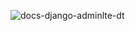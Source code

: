 ![docs-django-adminlte-dt](https://github.com/user-attachments/assets/066992e2-91de-4279-b236-923a4b2882cf)
